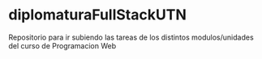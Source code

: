 # diplomaturaFullStackUTN
Repositorio para ir subiendo las tareas de los distintos modulos/unidades del curso de Programacion Web
